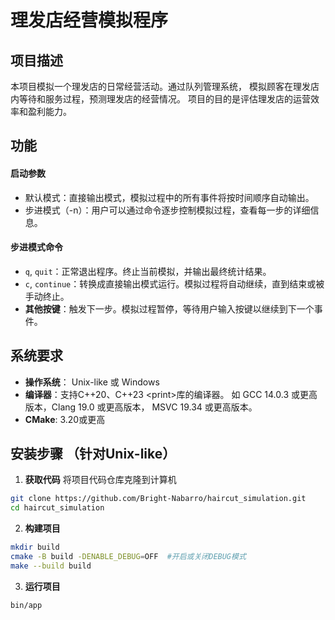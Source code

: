 # 理发店经营模拟程序

## 项目描述
本项目模拟一个理发店的日常经营活动。通过队列管理系统，
模拟顾客在理发店内等待和服务过程，预测理发店的经营情况。
项目的目的是评估理发店的运营效率和盈利能力。

## 功能
#### 启动参数
- 默认模式：直接输出模式，模拟过程中的所有事件将按时间顺序自动输出。
- 步进模式（-n）：用户可以通过命令逐步控制模拟过程，查看每一步的详细信息。
#### 步进模式命令
- `q`, `quit`：正常退出程序。终止当前模拟，并输出最终统计结果。
- `c`, `continue`：转换成直接输出模式运行。模拟过程将自动继续，直到结束或被手动终止。
- **其他按键**：触发下一步。模拟过程暂停，等待用户输入按键以继续到下一个事件。

## 系统要求
- **操作系统**： Unix-like 或 Windows
- **编译器**：支持C++20、C++23 \<print\>库的编译器。
如 GCC 14.0.3 或更高版本，Clang 19.0 或更高版本，
MSVC 19.34 或更高版本。
- **CMake**: 3.20或更高

## 安装步骤 （针对Unix-like）
1. **获取代码**
将项目代码仓库克隆到计算机
```bash
git clone https://github.com/Bright-Nabarro/haircut_simulation.git
cd haircut_simulation
```

2. **构建项目**
```bash
mkdir build
cmake -B build -DENABLE_DEBUG=OFF  #开启或关闭DEBUG模式
make --build build
```

3. **运行项目**
```bash
bin/app
```



